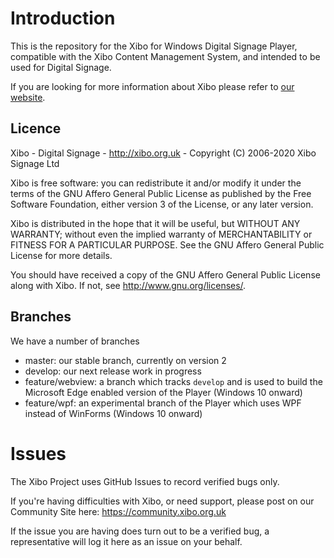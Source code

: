 # Introduction
This is the repository for the Xibo for Windows Digital Signage Player, compatible with the Xibo Content Management System, and intended to be used for Digital Signage.

If you are looking for more information about Xibo please refer to [our website](https://xibo.org.uk).



## Licence

Xibo - Digital Signage - http://xibo.org.uk - Copyright (C) 2006-2020 Xibo Signage Ltd

Xibo is free software: you can redistribute it and/or modify
it under the terms of the GNU Affero General Public License as published by
the Free Software Foundation, either version 3 of the License, or
any later version. 

Xibo is distributed in the hope that it will be useful,
but WITHOUT ANY WARRANTY; without even the implied warranty of
MERCHANTABILITY or FITNESS FOR A PARTICULAR PURPOSE.  See the
GNU Affero General Public License for more details.

You should have received a copy of the GNU Affero General Public License
along with Xibo.  If not, see <http://www.gnu.org/licenses/>. 



## Branches

We have a number of branches

- master: our stable branch, currently on version 2
- develop: our next release work in progress
- feature/webview: a branch which tracks `develop` and is used to build the Microsoft Edge enabled version of the Player (Windows 10 onward)
- feature/wpf: an experimental branch of the Player which uses WPF instead of WinForms (Windows 10 onward)


# Issues

The Xibo Project uses GitHub Issues to record verified bugs only.

If you're having difficulties with Xibo, or need support,
please post on our Community Site here: https://community.xibo.org.uk 

If the issue you are having does turn out to be a verified bug, a 
representative will log it here as an issue on your behalf.